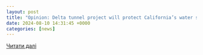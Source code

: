 ```yaml
---
layout: post
title: "Opinion: Delta tunnel project will protect California’s water supply"
date: 2024-08-10 14:31:45 +0000
categories: [news]
---
```


[Читати далі](https://www.mercurynews.com/2024/08/10/opinion-delta-tunnel-project-will-protect-californias-vital-water-supply/)
